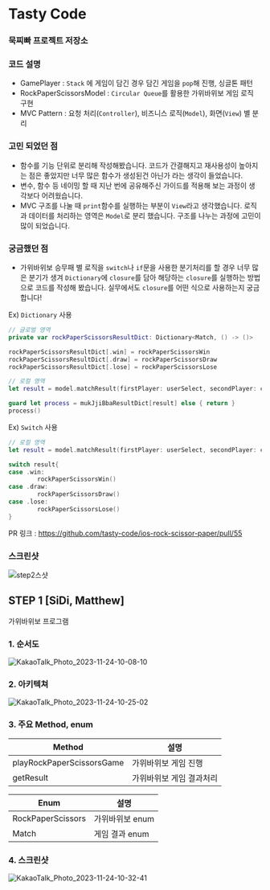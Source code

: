 # Tasty Code

### 묵찌빠 프로젝트 저장소

### 코드 설명

- GamePlayer : `Stack` 에 게임이 담긴 경우 담긴 게임을 `pop`해 진행, 싱글톤 패턴
- RockPaperScissorsModel : `Circular Queue`를 활용한 가위바위보 게임 로직 구현
- MVC Pattern : 요청 처리(`Controller`), 비즈니스 로직(`Model`), 화면(`View`) 별 분리

### 고민 되었던 점

- 함수를 기능 단위로 분리해 작성해봤습니다. 코드가 간결해지고 재사용성이 높아지는 점은 좋았지만 너무 많은 함수가 생성된건 아닌가 라는 생각이 들었습니다.
- 변수, 함수 등 네이밍 할 때 지난 번에 공유해주신 가이드를 적용해 보는 과정이 생각보다 어려웠습니다.
- MVC 구조를 나눌 때 `print`함수를 실행하는 부분이 `View`라고 생각했습니다. 로직과 데이터를 처리하는 영역은 `Model`로 분리 했습니다. 구조를 나누는 과정에 고민이 많이 되었습니다.

### 궁금했던 점

- 가위바위보 승무패 별 로직을 `switch`나 `if`문을 사용한 분기처리를 할 경우 너무 많은 분기가 생겨 `Dictionary`에 `closure`를 담아 해당하는 `closure`를 실행하는 방법으로 코드를 작성해 봤습니다. 실무에서도 `closure`를 어떤 식으로 사용하는지 궁금 합니다!

Ex) `Dictionary` 사용

```swift
// 글로벌 영역
private var rockPaperScissorsResultDict: Dictionary<Match, () -> ()>

rockPaperScissorsResultDict[.win] = rockPaperScissorsWin
rockPaperScissorsResultDict[.draw] = rockPaperScissorsDraw
rockPaperScissorsResultDict[.lose] = rockPaperScissorsLose

// 로컬 영역
let result = model.matchResult(firstPlayer: userSelect, secondPlayer: computerSelect)

guard let process = mukJjiBbaResultDict[result] else { return }
process()

```

Ex) `Switch` 사용

```swift
// 로컬 영역
let result = model.matchResult(firstPlayer: userSelect, secondPlayer: computerSelect)

switch result{
case .win:
		rockPaperScissorsWin()
case .draw:
		rockPaperScissorsDraw()
case .lose:
		rockPaperScissorsLose()
}
```
PR 링크 : https://github.com/tasty-code/ios-rock-scissor-paper/pull/55

### 스크린샷

![step2스샷](https://github.com/jus1234/ios-rock-scissor-paper/assets/47639904/3099abfb-cd96-4ac2-934b-3827f5485bb0)


## STEP 1 [SiDi, Matthew]

가위바위보 프로그램

### 1. 순서도
![KakaoTalk_Photo_2023-11-24-10-08-10](https://github.com/jus1234/ios-rock-scissor-paper/assets/130636633/4e2866b9-a7f7-4da7-9121-d5cec457b4d7)


    
### 2. 아키텍쳐
![KakaoTalk_Photo_2023-11-24-10-25-02](https://github.com/jus1234/ios-rock-scissor-paper/assets/130636633/a0188322-b630-4aa8-88dc-6a06e1983e2f)


    
### 3. 주요 Method, enum
    
| Method | 설명 |
| --- | --- |
| playRockPaperScissorsGame | 가위바위보 게임 진행 |
| getResult | 가위바위보 게임 결과처리 |

| Enum | 설명 |
| --- | --- |
| RockPaperScissors | 가위바위보 enum |
| Match | 게임 결과 enum |

### 4. 스크린샷
![KakaoTalk_Photo_2023-11-24-10-32-41](https://github.com/jus1234/ios-rock-scissor-paper/assets/130636633/1c0b0ed2-35e5-4987-8d4a-1c049eaa6596)


